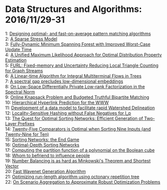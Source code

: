 # Data Structures and Algorithms: 2016/11/29-31  
1: [Designing optimal- and fast-on-average pattern matching algorithms](https://doi.org/10.48550/arXiv.1604.08860)  
2: [A Sparse Stress Model](https://doi.org/10.48550/arXiv.1608.08909)  
3: [Fully-Dynamic Minimum Spanning Forest with Improved Worst-Case Update  Time](https://doi.org/10.48550/arXiv.1611.02864)  
4: [A Unified Maximum Likelihood Approach for Optimal Distribution Property  Estimation](https://doi.org/10.48550/arXiv.1611.02960)  
5: [FURL: Fixed-memory and Uncertainty Reducing Local Triangle Counting for  Graph Streams](https://doi.org/10.48550/arXiv.1611.06615)  
6: [A Linear-time Algorithm for Integral Multiterminal Flows in Trees](https://doi.org/10.48550/arXiv.1611.08803)  
7: [A spectral gap precludes low-dimensional embeddings](https://doi.org/10.48550/arXiv.1611.08861)  
8: [On Low-Space Differentially Private Low-rank Factorization in the  Spectral Norm](https://doi.org/10.48550/arXiv.1611.08954)  
9: [Online Knapsack Problem and Budgeted Truthful Bipartite Matching](https://doi.org/10.48550/arXiv.1611.09012)  
10: [Hierarchical Hyperlink Prediction for the WWW](https://doi.org/10.48550/arXiv.1611.09084)  
11: [Development of a data model to facilitate rapid Watershed Delineation](https://doi.org/10.48550/arXiv.1611.09131)  
12: [Locality-Sensitive Hashing without False Negatives for l_p](https://doi.org/10.48550/arXiv.1611.09317)  
13: [The Quest for Optimal Sorting Networks: Efficient Generation of  Two-Layer Prefixes](https://doi.org/10.48550/arXiv.1404.0948)  
14: [Twenty-Five Comparators is Optimal when Sorting Nine Inputs (and  Twenty-Nine for Ten)](https://doi.org/10.48550/arXiv.1405.5754)  
15: [Sorting Networks: the End Game](https://doi.org/10.48550/arXiv.1411.6408)  
16: [Optimal-Depth Sorting Networks](https://doi.org/10.48550/arXiv.1412.5302)  
17: [Computing the partition function of a polynomial on the Boolean cube](https://doi.org/10.48550/arXiv.1503.07463)  
18: [Whom to befriend to influence people](https://doi.org/10.48550/arXiv.1611.08687)  
19: [Number Balancing is as hard as Minkowski's Theorem and Shortest Vector](https://doi.org/10.48550/arXiv.1611.08757)  
20: [Fast Wavenet Generation Algorithm](https://doi.org/10.48550/arXiv.1611.09482)  
21: [Optimizing run-length algorithm using octonary repetition tree](https://doi.org/10.48550/arXiv.1611.09664)  
22: [On Scenario Aggregation to Approximate Robust Optimization Problems](https://doi.org/10.48550/arXiv.1611.09754)  